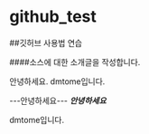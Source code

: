 # github_test
##깃허브 사용법 연습

####소스에 대한 소개글을 작성합니다.

안녕하세요.
dmtome입니다.

---안녕하세요---
***안녕하세요***

dmtome입니다.



